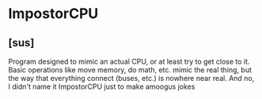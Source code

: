 # ImpostorCPU
## [sus]

Program designed to mimic an actual CPU, or at least try to get close to it. Basic operations like move memory, do math, etc. mimic the real thing, but the way that everything connect (buses, etc.) is nowhere near real. And no, I didn't name it ImpostorCPU just to make amoogus jokes
